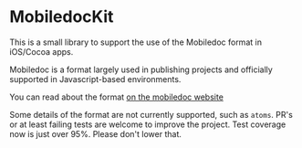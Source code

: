 # MobiledocKit

This is a small library to support the use of the Mobiledoc format in iOS/Cocoa apps.

Mobiledoc is a format largely used in publishing projects and officially supported in Javascript-based environments.

You can read about the format [on the mobiledoc website](https://github.com/bustle/mobiledoc-kit/blob/master/MOBILEDOC.md)


Some details of the format are not currently supported, such as `atoms`. PR's or at least failing tests are welcome to improve the project. Test coverage now is just over 95%. Please don't lower that.
